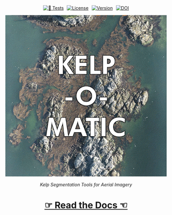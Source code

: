 <div align="center" style="overflow: hidden; display: flex; justify-content:center; gap:10px;">
<a href="https://github.com/HakaiInstitute/kelp-o-matic/actions/workflows/test.yml">
    <img alt="🧪 Tests" src="https://github.com/HakaiInstitute/kelp-o-matic/actions/workflows/test.yml/badge.svg" height="20px" />
</a>

<a href="https://github.com/HakaiInstitute/kelp-o-matic/blob/main/LICENSE.txt">
    <img alt="License" src="https://anaconda.org/conda-forge/kelp-o-matic/badges/license.svg" height="20px" />
</a>

<a href="https://anaconda.org/conda-forge/kelp-o-matic">
    <img alt="Version" src="https://anaconda.org/conda-forge/kelp-o-matic/badges/version.svg" height="20px" />
</a>

<a href="https://zenodo.org/badge/latestdoi/462897183">
    <img alt="DOI" src="https://zenodo.org/badge/462897183.svg" height="20px" />
</a>
</div>

<p align="center">
    <img src="./docs/images/kelp_o_matic_smaller.gif" alt="Kelp-O-Matic" />
</p>

<p align="center">
    <i>Kelp Segmentation Tools for Aerial Imagery</i>
</p>

<h1 align="center">
    <a href="https://kelp-o-matic.readthedocs.io">&#9758; Read the Docs &#9756;</a>
</h1>
